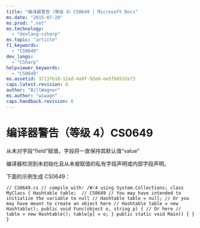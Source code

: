 ```yaml
---
title: "编译器警告（等级 4）CS0649 | Microsoft Docs"
ms.date: "2015-07-20"
ms.prod: ".net"
ms.technology: 
  - "devlang-csharp"
ms.topic: "article"
f1_keywords: 
  - "CS0649"
dev_langs: 
  - "CSharp"
helpviewer_keywords: 
  - "CS0649"
ms.assetid: 37137b18-12ed-4a0f-92e6-ee5fb0532ef3
caps.latest.revision: 6
author: "BillWagner"
ms.author: "wiwagn"
caps.handback.revision: 6
---
```

# 编译器警告（等级 4）CS0649
从未对字段“field”赋值，字段将一直保持其默认值“value”  
  
 编译器检测到未初始化且从未被赋值的私有字段声明或内部字段声明。  
  
 下面的示例生成 CS0649：  
  
```  
// CS0649.cs // compile with: /W:4 using System.Collections; class MyClass { Hashtable table;  // CS0649 // You may have intended to initialize the variable to null // Hashtable table = null; // Or you may have meant to create an object here // Hashtable table = new Hashtable(); public void Func(object o, string p) { // Or here // table = new Hashtable(); table[p] = o; } public static void Main() { } }  
```